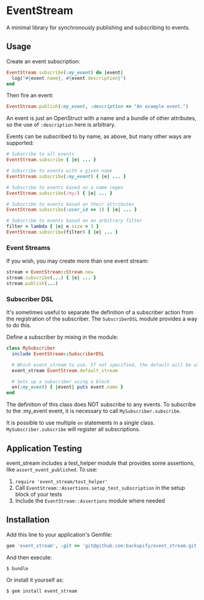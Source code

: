 # EventStream

A minimal library for synchronously publishing and subscribing to events.

## Usage

Create an event subscription:

```ruby
EventStream.subscribe(:my_event) do |event|
  log("#{event.name}, #{event.description}")
end
```
Then fire an event:

```ruby
EventStream.publish(:my_event, :description => "An example event.")
```

An event is just an OpenStruct with a name and a bundle of other attributes, so the use of `:description` here is arbitrary.

Events can be subscribed to by name, as above, but many other ways are supported:

```ruby
# Subscribe to all events
EventStream.subscribe { |e| ... }

# Subscribe to events with a given name
EventStream.subscribe(:my_event) { |e| ... }

# Subscribe to events based on a name regex
EventStream.subscribe(/my/) { |e| ... }

# Subscribe to events based on their attributes
EventStream.subscribe(:user_id => 1) { |e| ... }

# Subscribe to events based on an arbitrary filter
filter = lambda { |e| e.size > 3 }
EventStream.subscribe(filter) { |e| ... }
```

### Event Streams

If you wish, you may create more than one event stream:

```ruby
stream = EventStream::Stream.new
stream.subscribe(...) { |e| ... }
stream.publish(...)
```

### Subscriber DSL

It's sometimes useful to separate the definition of a subscriber action
from the registration of the subscriber. The `SubscriberDSL` module
provides a way to do this.

Define a subscriber by mixing in the module:

```ruby
class MySubscriber
  include EventStream::SubscriberDSL

  # Which event_stream to use. If not specified, the default will be used.
  event_stream EventStream.default_stream

  # Sets up a subscriber using a block
  on(:my_event) { |event| puts event.name }
end
```

The definition of this class does NOT subscribe to any events. To subscribe
to the :my_event event, it is necessary to call `MySubscriber.subscribe`.

It is possible to use multiple `on` statements in a single class.
`MySubscriber.subscribe` will register all subscriptions.

## Application Testing

event_stream includes a test_helper module that provides some assertions, like `assert_event_published`. To use:
1. `require 'event_stream/test_helper'`
2. Call `EventStream::Assertions.setup_test_subscription` in the setup block of your tests
3. Include the `EventStream::Assertions` module where needed

## Installation

Add this line to your application's Gemfile:

```ruby
gem 'event_stream', :git => 'git@github.com:backupify/event_stream.git'
```

And then execute:

    $ bundle

Or install it yourself as:

    $ gem install event_stream
